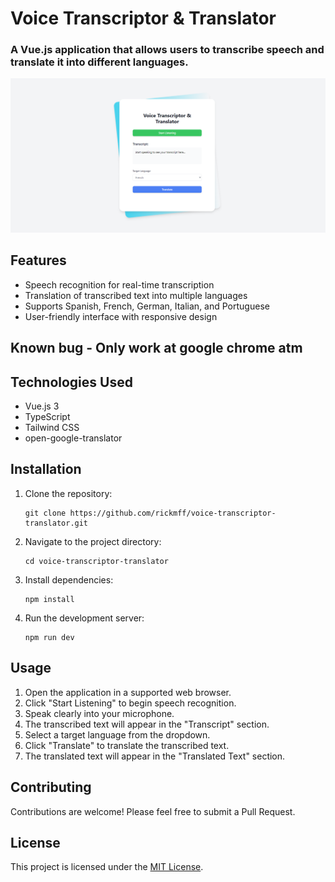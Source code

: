 # Voice Transcriptor & Translator
### A Vue.js application that allows users to transcribe speech and translate it into different languages.
![image](src/assets/img/preview.png)    

## Features

- Speech recognition for real-time transcription
- Translation of transcribed text into multiple languages
- Supports Spanish, French, German, Italian, and Portuguese
- User-friendly interface with responsive design

## Known bug - Only work at google chrome atm

## Technologies Used

- Vue.js 3
- TypeScript
- Tailwind CSS
- open-google-translator

## Installation

1. Clone the repository:
   ```
   git clone https://github.com/rickmff/voice-transcriptor-translator.git
   ```

2. Navigate to the project directory:
   ```
   cd voice-transcriptor-translator
   ```

3. Install dependencies:
   ```
   npm install
   ```

4. Run the development server:
   ```
   npm run dev
   ```

## Usage

1. Open the application in a supported web browser.
2. Click "Start Listening" to begin speech recognition.
3. Speak clearly into your microphone.
4. The transcribed text will appear in the "Transcript" section.
5. Select a target language from the dropdown.
6. Click "Translate" to translate the transcribed text.
7. The translated text will appear in the "Translated Text" section.

## Contributing

Contributions are welcome! Please feel free to submit a Pull Request.

## License

This project is licensed under the [MIT License](LICENSE).
